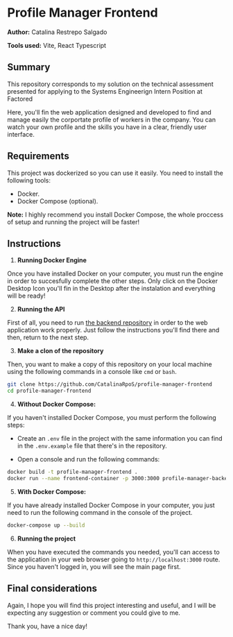 # Profile Manager Frontend

**Author:** Catalina Restrepo Salgado

**Tools used:** Vite, React Typescript

## Summary

This repository corresponds to my solution on the technical assessment presented for applying to the Systems Engineerign Intern Position at Factored

Here, you'll fin the web application designed and developed to find and manage easily the corportate profile of workers in the company. You can watch your own profile and the skills you have in a clear, friendly user interface.

## Requirements

This project was dockerized so you can use it easily. You need to install the following tools:

- Docker.
- Docker Compose (optional).

**Note:** I highly recommend you install Docker Compose, the whole proccess of setup and running the project will be faster!

## Instructions

1. **Running Docker Engine**

Once you have installed Docker on your computer, you must run the engine in order to succesfully complete the other steps. Only click on the Docker Desktop Icon you'll fin in the Desktop after the instalation and everything will be ready!

2. **Running the API**

First of all, you need to run [the backend repository](https://github.com/CatalinaRpoS/profile-manager-backend) in order to the web application work properly. Just follow the instructions you'll find there and then, return to the next step.

3. **Make a clon of the repository**

Then, you want to make a copy of this repository on your local machine using the following commands in a console like `cmd` or `bash`.

```bash
git clone https://github.com/CatalinaRpoS/profile-manager-frontend
cd profile-manager-frontend
```

4. **Without Docker Compose:**

If you haven't installed Docker Compose, you must perform the following steps:

- Create an `.env` file in the project with the same information you can find in the `.env.example` file that there's in the repository.

- Open a console and run the following commands:

```bash
docker build -t profile-manager-frontend .
docker run --name frontend-container -p 3000:3000 profile-manager-backend
```

5. **With Docker Compose:**

If you have already installed Docker Compose in your computer, you just need to run the following command in the console of the project.

```bash
docker-compose up --build
```

6. **Running the project**

When you have executed the commands you needed, you'll can access to the application in your web browser going to `http://localhost:3000` route. Since you haven't logged in, you will see the main page first.

## Final considerations

Again, I hope you will find this project interesting and useful, and I will be expecting any suggestion or comment you could give to me.

Thank you, have a nice day!
